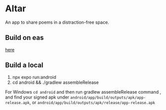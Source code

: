 # Altar

An app to share poems in a distraction-free space.

## Build on eas

[here](https://docs.expo.dev/build-reference/apk/)

## Build a local

1. npx expo run:android
2. cd android && ./gradlew assembleRelease

For Windows `cd android` and then run gradlew assembleRelease command , and find your signed apk under `android/app/build/outputs/apk/app-release.apk`, or `android/app/build/outputs/apk/release/app-release.apk`
